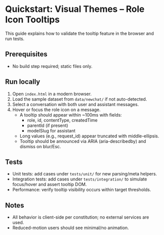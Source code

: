 # Quickstart: Visual Themes – Role Icon Tooltips

This guide explains how to validate the tooltip feature in the browser and run tests.

## Prerequisites
- No build step required; static files only.

## Run locally
1. Open `index.html` in a modern browser.
2. Load the sample dataset from `data/newchat/` if not auto-detected.
3. Select a conversation with both user and assistant messages.
4. Hover or focus the role icon on a message.
   - A tooltip should appear within ~100ms with fields:
     - role, id, contentType, createdTime
     - parentId (if present)
     - modelSlug for assistant
   - Long values (e.g., request_id) appear truncated with middle-ellipsis.
   - Tooltip should be announced via ARIA (aria-describedby) and dismiss on blur/Esc.

## Tests
- Unit tests: add cases under `tests/unit/` for new parsing/meta helpers.
- Integration tests: add cases under `tests/integration/` to simulate focus/hover and assert tooltip DOM.
- Performance: verify tooltip visibility occurs within target thresholds.

## Notes
- All behavior is client-side per constitution; no external services are used.
- Reduced-motion users should see minimal/no animation.
